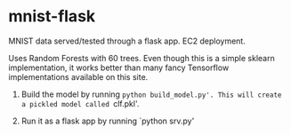 # mnist-flask
MNIST data served/tested through a flask app. EC2 deployment. 

Uses Random Forests with 60 trees. Even though this is a simple sklearn implementation, it works better than many fancy Tensorflow implementations available on this site.  

1. Build the model by running `python build_model.py'. This will create a pickled model called `clf.pkl'. 

2. Run it as a flask app by running `python srv.py' 
